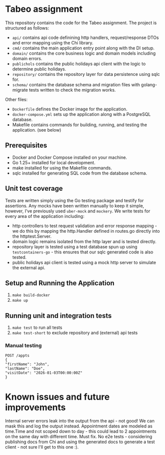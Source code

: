# Tabeo assignment

This repository contains the code for the Tabeo assignment. The project is structured as follows:

- `api/` contains api code definining http handlers, request/response DTOs and error mapping using the Chi library.
- `cmd/` contains the main application entry point along with the DI setup.
- `domain/` contains the core business logic and domain models including domain errors.
- `publichols` contains the public holidays api client with the logic to determine public holidays.
- `repository/` contains the repository layer for data persistence using sqlc for.
- `schema/` contains the database schema and migration files with golang-migrate tests written to check the migration
  works.

Other files:

- `Dockerfile` defines the Docker image for the application.
- `docker-compose.yml` sets up the application along with a PostgreSQL database.
- Makefile contains commands for building, running, and testing the application. (see below)

## Prerequisites

- Docker and Docker Compose installed on your machine.
- Go 1.25+ installed for local development.
- make installed for using the Makefile commands.
- sqlc installed for generating SQL code from the database schema.

## Unit test coverage

Tests are written simply using the Go testing package and testify for assertions. Any mocks have been written manually
to keep it simple, however, I've previously used `uber-mock` and `mockery`.
We write tests for every area of the application including:

- http controllers to test request validation and error response mapping - we do this by mapping the http.Handler
  defined in routes.go directly into the httptest.Server.
- domain logic remains isolated from the http layer and is tested directly.
- repository layer is tested using a test database spun up using `testcontainers-go` - this ensures that our sqlc
  generated code is also tested.
- public holidays api client is tested using a mock http server to simulate the external api.

## Setup and Running the Application

1. `make build-docker`
2. `make up`

## Running unit and integration tests

1. `make test` to run all tests
2. `make test-short` to exclude repository and (external) api tests

### Manual testing

```
POST /appts
{
"firstName": "John",
"lastName": "Doe",
"visitDate": "2026-01-03T00:00:00Z"
}
```

# Known issues and future improvements

Internal server errors leak into the output from the api - not good! We can mask this and log the output instead.
Appointment dates are modeled as time.Time and not scoped down to day - this could lead to 2 appointments on the same
day with different time. Must fix.
No e2e tests - considering publishing docs from Chi and using the generated docs to generate a test client - not sure
I'll get to this one :).